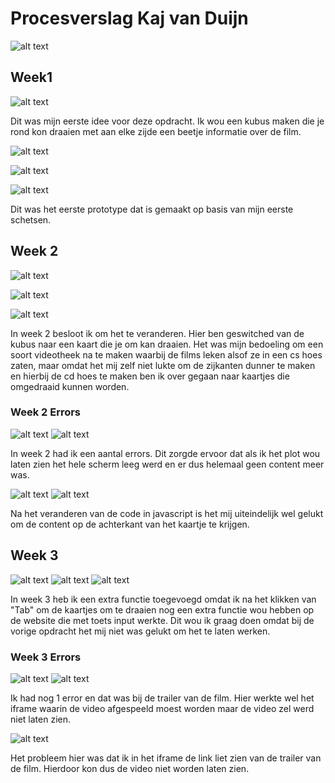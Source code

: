 # Procesverslag Kaj van Duijn

![alt text](./img/F4Dsplash.png "Frontend voor Design Splash")


## Week1

![alt text](./img/schetsweek1.jpg "Schets van week1 in de les")

Dit was mijn eerste idee voor deze opdracht. Ik wou een kubus maken die je rond kon draaien met aan elke zijde een beetje informatie over de film.  

![alt text](./img/htmlweek1.png "HTML van week 1")



![alt text](./img/cssweek1.png "CSS van week 1")



![alt text](./img/jsweek1.png "JS van week 1")

Dit was het eerste prototype dat is gemaakt op basis van mijn eerste schetsen. 

## Week 2


![alt text](./img/htmlweek2.png "HTML van week 2")



![alt text](./img/cssweek2.png "CSS van week 1")



![alt text](./img/jsweek2.png "JS van week 2")



In week 2 besloot ik om het te veranderen. Hier ben geswitched van de kubus naar een kaart die je om kan draaien. Het was mijn bedoeling om een soort videotheek na te maken waarbij de films leken alsof ze in een cs hoes zaten, maar omdat het mij zelf niet lukte om de zijkanten dunner te maken en hierbij de cd hoes te maken ben ik over gegaan naar kaartjes die omgedraaid kunnen worden. 



### Week 2 Errors


![alt text](./img/ploterror1.png "error met het plot")
![alt text](./img/ploterror2.png "error met het plot")

In week 2 had ik een aantal errors. Dit zorgde ervoor dat als ik het plot wou laten zien het hele scherm leeg werd en er dus helemaal geen content meer was.

![alt text](./img/plotfix1.png "error met het plot")
![alt text](./img/plotfix2.png "error met het plot")

Na het veranderen van de code in javascript is het mij uiteindelijk wel gelukt om de content op de achterkant van het kaartje te krijgen. 


## Week 3



![alt text](./img/darknachhtml.png "het toevoegen van de dag en nacht modus")
![alt text](./img/darknachtcss.png "het toevoegen van de dag en nacht modus")
![alt text](./img/darknachtjs.png "het toevoegen van de dag en nacht modus")


In week 3 heb ik een extra functie toegevoegd omdat ik na het klikken van "Tab" om de kaartjes om te draaien nog een extra functie wou hebben op de website die met toets input werkte. Dit wou ik graag doen omdat bij de vorige opdracht het mij niet was gelukt om het te laten werken. 


### Week 3 Errors 


![alt text](./img/imgerror1.png "error met het verwijderen van img")
![alt text](./img/traileriframeerror1.png "error met het plot")

Ik had nog 1 error en dat was bij de trailer van de film. Hier werkte wel het iframe waarin de video afgespeeld moest worden maar de video zel werd niet laten zien. 

![alt text](./img/trailererror1.png "error met de trailer afspelen op het kaartje")

Het probleem hier was dat ik in het iframe de link liet zien van de trailer van de film. Hierdoor kon dus de video niet worden laten zien. 
